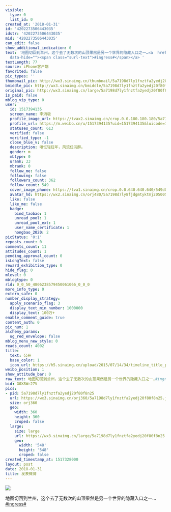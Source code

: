 ```yaml
---
visible:
  type: 0
  list_id: 0
created_at: '2018-01-31'
id: '4202273506443035'
idstr: '4202273506443035'
mid: '4202273506443035'
can_edit: false
show_additional_indication: 0
text: '地图切回到兰州，这个去了无数次的山顶果然是另一个世界的隐藏入口之一…<a  href="https://m.weibo.cn/search?containerid=231522type%3D1%26t%3D10%26q%3D%23ingress%23&isnewpage=1&luicode=10000011&lfid=2304131517394135_-_WEIBO_SECOND_PROFILE_WEIBO"
  data-hide=""><span class="surl-text">#ingress#</span></a> '
textLength: 77
source: iPhone客户端
favorited: false
pic_types: ''
thumbnail_pic: http://wx3.sinaimg.cn/thumbnail/5a7198d7ly1fnztfa2yedj20f80f8n25.jpg
bmiddle_pic: http://wx3.sinaimg.cn/bmiddle/5a7198d7ly1fnztfa2yedj20f80f8n25.jpg
original_pic: http://wx3.sinaimg.cn/large/5a7198d7ly1fnztfa2yedj20f80f8n25.jpg
is_paid: false
mblog_vip_type: 0
user:
  id: 1517394135
  screen_name: 李消极
  profile_image_url: https://tvax2.sinaimg.cn/crop.0.0.180.180.180/5a7198d7ly8fjdgmtyktmj20500500so.jpg?KID=imgbed,tva&Expires=1606399400&ssig=a8Pl5w2mbv
  profile_url: https://m.weibo.cn/u/1517394135?uid=1517394135&luicode=10000011&lfid=2304131517394135_-_WEIBO_SECOND_PROFILE_WEIBO
  statuses_count: 613
  verified: false
  verified_type: -1
  close_blue_v: false
  description: 唯忆轻狂年，风流任沉醉。
  gender: m
  mbtype: 0
  urank: 33
  mbrank: 0
  follow_me: false
  following: false
  followers_count: 362
  follow_count: 549
  cover_image_phone: https://tva1.sinaimg.cn/crop.0.0.640.640.640/549d0121tw1egm1kjly3jj20hs0hsq4f.jpg
  avatar_hd: https://wx2.sinaimg.cn/orj480/5a7198d7ly8fjdgmtyktmj20500500so.jpg
  like: false
  like_me: false
  badge:
    bind_taobao: 1
    unread_pool: 1
    unread_pool_ext: 1
    user_name_certificate: 1
    hongbao_2020: 2
picStatus: '0:1'
reposts_count: 0
comments_count: 11
attitudes_count: 1
pending_approval_count: 0
isLongText: false
reward_exhibition_type: 0
hide_flag: 0
mlevel: 0
mblogtype: 0
rid: 0_0_50_4806238579450061066_0_0_0
more_info_type: 0
extern_safe: 0
number_display_strategy:
  apply_scenario_flag: 3
  display_text_min_number: 1000000
  display_text: 100万+
enable_comment_guide: true
content_auth: 0
pic_num: 1
alchemy_params:
  ug_red_envelope: false
mblog_menu_new_style: 0
reads_count: 4002
title:
  text: 公开
  base_color: 1
  icon_url: https://h5.sinaimg.cn/upload/2015/07/14/34/timeline_title_public_default.png
weibo_position: 1
show_attitude_bar: 0
raw_text: 地图切回到兰州，这个去了无数次的山顶果然是另一个世界的隐藏入口之一…#ingress# ​​​
bid: G0X8Wr27V
pics:
- pid: 5a7198d7ly1fnztfa2yedj20f80f8n25
  url: https://wx3.sinaimg.cn/orj360/5a7198d7ly1fnztfa2yedj20f80f8n25.jpg
  size: orj360
  geo:
    width: 360
    height: 360
    croped: false
  large:
    size: large
    url: https://wx3.sinaimg.cn/large/5a7198d7ly1fnztfa2yedj20f80f8n25.jpg
    geo:
      width: '548'
      height: '548'
      croped: false
created_timestamp_at: 1517328000
layout: post
date: 2018-01-31
title: 发表微博
---
```


![](https://image.baidu.com/search/down?url=http://wx3.sinaimg.cn/large/5a7198d7ly1fnztfa2yedj20f80f8n25.jpg)

地图切回到兰州，这个去了无数次的山顶果然是另一个世界的隐藏入口之一…<a  href="https://m.weibo.cn/search?containerid=231522type%3D1%26t%3D10%26q%3D%23ingress%23&isnewpage=1&luicode=10000011&lfid=2304131517394135_-_WEIBO_SECOND_PROFILE_WEIBO" data-hide=""><span class="surl-text">#ingress#</span></a> 

